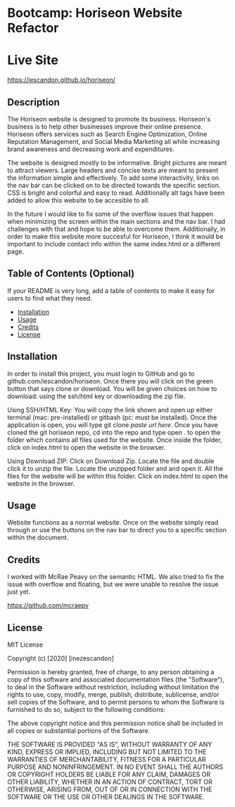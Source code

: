 # Bootcamp: Horiseon Website Refactor


# Live Site
https://iescandon.github.io/horiseon/


## Description 

The Horiseon website is designed to promote its business. Horiseon's business is to help other businesses improve their online presence. Horiseon offers services such as Search Engine Optimization, Online Reputation Management, and Social Media Marketing all while increasing brand awareness and decreasing work and expenditures. 

The website is designed mostly to be informative. Bright pictures are meant to attract viewers. Large headers and concise texts are meant to present the information simple and effectively. To add some interactivity, links on the nav bar can be clicked on to be directed towards the specific section. CSS is bright and colorful and easy to read. Additionally alt tags have been added to allow this website to be accesible to all.

In the future I would like to fix some of the overflow issues that happen when minimizing the screen within the main sections and the nav bar. I had challenges with that and hope to be able to overcome them. Additionally, in order to make this website more succesful for Horiseon, I think it would be important to include contact info within the same index.html or a different page. 


## Table of Contents (Optional)

If your README is very long, add a table of contents to make it easy for users to find what they need.

* [Installation](#installation)
* [Usage](#usage)
* [Credits](#credits)
* [License](#license)


## Installation

In order to install this project, you must login to GitHub and go to github.com/iescandon/horiseon. Once there you will click on the green button that says clone or download. You will be given choices on how to download: using the ssh/html key or downloading the zip file.

Using SSH/HTML Key:
You will copy the link shown and open up either terminal (mac: pre-installed) or gitbash (pc: must be installed). Once the application is open, you will type git clone _paste url here_. Once you have cloned the git horiseon repo, cd into the repo and type open . to open the folder which contains all files used for the website. Once inside the folder, click on index.html to open the website in the browser.

Using Download ZIP:
Click on Download Zip. Locate the file and double click it to unzip the file. Locate the unzipped folder and and open it. All the files for the website will be within this folder. Click on index.html to open the website in the browser.


## Usage 

Website functions as a normal website. Once on the website simply read through or use the buttons on the nav bar to direct you to a specific section within the document.


## Credits

I worked with McRae Peavy on the semantic HTML. We also tried to fix the issue with overflow and floating, but we were unable to resolve the issue just yet.

https://github.com/mcraepv


## License

MIT License

Copyright (c) [2020] [inezescandon]

Permission is hereby granted, free of charge, to any person obtaining a copy
of this software and associated documentation files (the "Software"), to deal
in the Software without restriction, including without limitation the rights
to use, copy, modify, merge, publish, distribute, sublicense, and/or sell
copies of the Software, and to permit persons to whom the Software is
furnished to do so, subject to the following conditions:

The above copyright notice and this permission notice shall be included in all
copies or substantial portions of the Software.

THE SOFTWARE IS PROVIDED "AS IS", WITHOUT WARRANTY OF ANY KIND, EXPRESS OR
IMPLIED, INCLUDING BUT NOT LIMITED TO THE WARRANTIES OF MERCHANTABILITY,
FITNESS FOR A PARTICULAR PURPOSE AND NONINFRINGEMENT. IN NO EVENT SHALL THE
AUTHORS OR COPYRIGHT HOLDERS BE LIABLE FOR ANY CLAIM, DAMAGES OR OTHER
LIABILITY, WHETHER IN AN ACTION OF CONTRACT, TORT OR OTHERWISE, ARISING FROM,
OUT OF OR IN CONNECTION WITH THE SOFTWARE OR THE USE OR OTHER DEALINGS IN THE
SOFTWARE.

